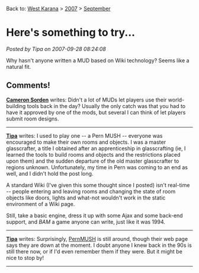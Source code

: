 Back to: [West Karana](/posts/westkarana.md) > [2007](/posts/2007/westkarana.md) > [September](./westkarana.md)
# Here's something to try...

*Posted by Tipa on 2007-09-28 08:24:08*

Why hasn't anyone written a MUD based on Wiki technology? Seems like a natural fit.
## Comments!

**[Cameron Sorden](http://random-battle.com)** writes: Didn't a lot of MUDs let players use their world-building tools back in the day? Usually the only catch was that you had to have it approved by one of the mods, but several I can think of let players submit room designs.

---

**[Tipa](https://chasingdings.com)** writes: I used to play one -- a Pern MUSH -- everyone was encouraged to make their own rooms and objects. I was a master glasscrafter, a title I obtained after an apprenticeship in glasscrafting (ie, I learned the tools to build rooms and objects and the restrictions placed upon them) and the sudden departure of the old master glasscrafter to regions unknown. Unfortunately, my time in Pern was coming to an end as well, and I didn't hold the post long.

A standard Wiki (I've given this some thought since I posted) isn't real-time -- people entering and leaving rooms and changing the state of room objects like doors, lights and what-not wouldn't work in the static environment of a Wiki page.

Still, take a basic engine, dress it up with some Ajax and some back-end support, and *BAM* a game anyone can write, just like it was 1994.

---

**[Tipa](https://chasingdings.com)** writes: Surprisingly, [PernMUSH](http://www.pern.org) is still around, though their web page says they are down at the moment. I doubt anyone I knew back in the 90s is still there now, or if I'd even remember them if they were. But it might be nice to stop by!

---

